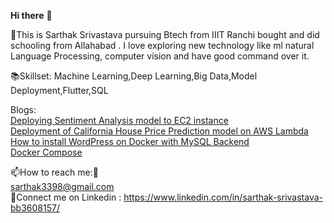 **Hi there**  :wave:

:boy:This is Sarthak Srivastava pursuing Btech from IIIT Ranchi bought and did schooling from Allahabad . I love exploring new technology like ml natural Language Processing, computer vision and have good command over it. 

:books:Skillset: Machine Learning,Deep Learning,Big Data,Model Deployment,Flutter,SQL

Blogs:<br>
[Deploying Sentiment Analysis model to EC2 instance](https://medium.com/@sarthak3398/deploying-sentiment-analysis-model-to-ec2-instance-c3e8ad900e98)<br>
[Deployment of California House Price Prediction model on AWS Lambda](https://medium.com/@sarthak3398/deployment-of-california-house-price-prediction-model-on-aws-331ead5738b6)<br>
[How to install WordPress on Docker with MySQL Backend](https://medium.com/@sarthak3398/how-to-install-wordpress-on-docker-using-mysql-backend-1611641d14ac)<br>
[Docker Compose](https://medium.com/@sarthak3398/docker-compose-afcfc9586dbd)

:mailbox:How to reach me::email:<br>
sarthak3398@gmail.com<br>
:link:Connect me on Linkedin : https://www.linkedin.com/in/sarthak-srivastava-bb3608157/<br>

